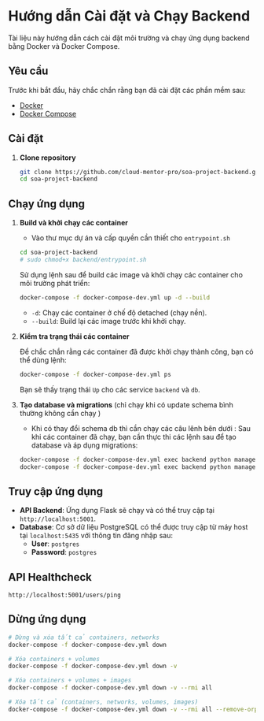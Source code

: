 # Hướng dẫn Cài đặt và Chạy Backend

Tài liệu này hướng dẫn cách cài đặt môi trường và chạy ứng dụng backend bằng Docker và Docker Compose.

## Yêu cầu

Trước khi bắt đầu, hãy chắc chắn rằng bạn đã cài đặt các phần mềm sau:

- [Docker](https://docs.docker.com/get-docker/)
- [Docker Compose](https://docs.docker.com/compose/install/)

## Cài đặt

1.  **Clone repository**

    ```bash
    git clone https://github.com/cloud-mentor-pro/soa-project-backend.git
    cd soa-project-backend
    ```

## Chạy ứng dụng

1.  **Build và khởi chạy các container**
    - Vào thư mục dự án và cấp quyền cần thiết cho `entrypoint.sh`
    ```bash
    cd soa-project-backend
    # sudo chmod+x backend/entrypoint.sh
    ```
    Sử dụng lệnh sau để build các image và khởi chạy các container cho môi trường phát triển:

    ```bash
    docker-compose -f docker-compose-dev.yml up -d --build
    ```

    - `-d`: Chạy các container ở chế độ detached (chạy nền).
    - `--build`: Build lại các image trước khi khởi chạy.

2.  **Kiểm tra trạng thái các container**

    Để chắc chắn rằng các container đã được khởi chạy thành công, bạn có thể dùng lệnh:

    ```bash
    docker-compose -f docker-compose-dev.yml ps
    ```

    Bạn sẽ thấy trạng thái `Up` cho các service `backend` và `db`.

3.  **Tạo database và migrations** (chỉ chạy khi có update schema bình thường không cần chạy )
    - Khi có thay đổi schema db thì cần chạy các câu lênh bên dưới :
    Sau khi các container đã chạy, bạn cần thực thi các lệnh sau để tạo database và áp dụng migrations:

    ```bash
    docker-compose -f docker-compose-dev.yml exec backend python manage.py db migrate
    docker-compose -f docker-compose-dev.yml exec backend python manage.py db upgrade
    ```

## Truy cập ứng dụng

-   **API Backend**: Ứng dụng Flask sẽ chạy và có thể truy cập tại `http://localhost:5001`.
-   **Database**: Cơ sở dữ liệu PostgreSQL có thể được truy cập từ máy host tại `localhost:5435` với thông tin đăng nhập sau:
    -   **User**: `postgres`
    -   **Password**: `postgres`

## API Healthcheck
```
http://localhost:5001/users/ping
```

## Dừng ứng dụng

```bash
# Dừng và xóa tất cả containers, networks
docker-compose -f docker-compose-dev.yml down

# Xóa containers + volumes
docker-compose -f docker-compose-dev.yml down -v

# Xóa containers + volumes + images
docker-compose -f docker-compose-dev.yml down -v --rmi all

# Xóa tất cả (containers, networks, volumes, images)
docker-compose -f docker-compose-dev.yml down -v --rmi all --remove-orphans